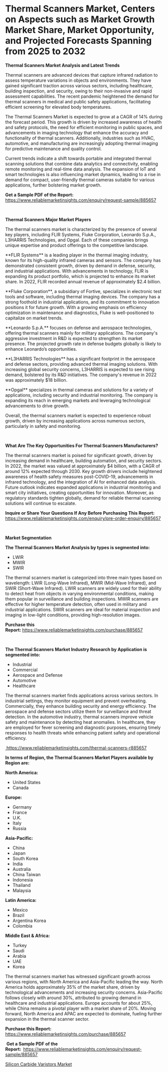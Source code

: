 <p><h1>Thermal Scanners Market, Centers on Aspects such as Market Growth Market Share, Market Opportunity, and Projected Forecasts Spanning from 2025 to 2032</h1></p><p><strong>Thermal Scanners Market Analysis and Latest Trends</strong></p>
<p><p>Thermal scanners are advanced devices that capture infrared radiation to assess temperature variations in objects and environments. They have gained significant traction across various sectors, including healthcare, building inspection, and security, owing to their non-invasive and rapid assessment capabilities. The recent pandemic heightened the demand for thermal scanners in medical and public safety applications, facilitating efficient screening for elevated body temperatures.</p><p>The Thermal Scanners Market is expected to grow at a CAGR of 14% during the forecast period. This growth is driven by increased awareness of health and safety protocols, the need for efficient monitoring in public spaces, and advancements in imaging technology that enhance the accuracy and functionality of thermal scanners. Additionally, industries such as HVAC, automotive, and manufacturing are increasingly adopting thermal imaging for predictive maintenance and quality control.</p><p>Current trends indicate a shift towards portable and integrated thermal scanning solutions that combine data analytics and connectivity, enabling remote monitoring and real-time data analysis. The expansion of IoT and smart technologies is also influencing market dynamics, leading to a rise in demand for compact, user-friendly thermal cameras suitable for various applications, further bolstering market growth.</p></p>
<p><strong>Get a Sample PDF of the Report:&nbsp;</strong> <a href="https://www.reliablemarketinsights.com/enquiry/request-sample/885657?utm_campaign=2129&utm_medium=2&utm_source=Github&utm_content=ia&utm_term=11022025&utm_id=thermal-scanners">https://www.reliablemarketinsights.com/enquiry/request-sample/885657</a></p>
<p>&nbsp;</p>
<p><strong>Thermal Scanners Major Market Players</strong></p>
<p><p>The thermal scanners market is characterized by the presence of several key players, including FLIR Systems, Fluke Corporation, Leonardo S.p.A., L3HARRIS Technologies, and Opgal. Each of these companies brings unique expertise and product offerings to the competitive landscape.</p><p>**FLIR Systems** is a leading player in the thermal imaging industry, known for its high-quality infrared cameras and sensors. The company has demonstrated consistent growth, driven by demand in defense, security, and industrial applications. With advancements in technology, FLIR is expanding its product portfolio, which is projected to enhance its market share. In 2022, FLIR recorded annual revenue of approximately $2.4 billion.</p><p>**Fluke Corporation**, a subsidiary of Fortive, specializes in electronic test tools and software, including thermal imaging devices. The company has a strong foothold in industrial applications, and its commitment to innovation positions it for future growth. With a growing emphasis on efficiency optimization in maintenance and diagnostics, Fluke is well-positioned to capitalize on market trends.</p><p>**Leonardo S.p.A.** focuses on defense and aerospace technologies, offering thermal scanners mainly for military applications. The company's aggressive investment in R&D is expected to strengthen its market presence. The projected growth rate in defense budgets globally is likely to enhance Leonardo’s opportunities.</p><p>**L3HARRIS Technologies** has a significant footprint in the aerospace and defense sectors, providing advanced thermal imaging solutions. With increasing global security concerns, L3HARRIS is expected to see rising demand, bolstered by its R&D initiatives. The company's revenue in 2022 was approximately $18 billion.</p><p>**Opgal** specializes in thermal cameras and solutions for a variety of applications, including security and industrial monitoring. The company is expanding its reach in emerging markets and leveraging technological advancements to drive growth.</p><p>Overall, the thermal scanners market is expected to experience robust growth, driven by increasing applications across numerous sectors, particularly in safety and monitoring.</p></p>
<p>&nbsp;</p>
<p><strong>What Are The Key Opportunities For Thermal Scanners Manufacturers?</strong></p>
<p><p>The thermal scanners market is poised for significant growth, driven by increasing demand in healthcare, building automation, and security sectors. In 2022, the market was valued at approximately $4 billion, with a CAGR of around 12% expected through 2030. Key growth drivers include heightened awareness of health safety measures post-COVID-19, advancements in infrared technology, and the integration of AI for enhanced data analysis. Future outlook indicates expanded applications in industrial monitoring and smart city initiatives, creating opportunities for innovation. Moreover, as regulatory standards tighten globally, demand for reliable thermal scanning solutions will continue to escalate.</p></p>
<p><strong>Inquire or Share Your Questions If Any Before Purchasing This Report:</strong> <a href="https://www.reliablemarketinsights.com/enquiry/pre-order-enquiry/885657?utm_campaign=2129&utm_medium=2&utm_source=Github&utm_content=ia&utm_term=11022025&utm_id=thermal-scanners">https://www.reliablemarketinsights.com/enquiry/pre-order-enquiry/885657</a></p>
<p>&nbsp;</p>
<p><strong>Market Segmentation</strong></p>
<p><strong>The Thermal Scanners Market Analysis by types is segmented into:</strong></p>
<p><ul><li>LWIR</li><li>MWIR</li><li>SWIR</li></ul></p>
<p><p>The thermal scanners market is categorized into three main types based on wavelength: LWIR (Long-Wave Infrared), MWIR (Mid-Wave Infrared), and SWIR (Short-Wave Infrared). LWIR scanners are widely used for their ability to detect heat from objects in varying environmental conditions, making them popular in surveillance and building inspections. MWIR scanners are effective for higher temperature detection, often used in military and industrial applications. SWIR scanners are ideal for material inspection and imaging in low-light conditions, providing high-resolution images.</p></p>
<p><strong>Purchase this Report:&nbsp;</strong><a href="https://www.reliablemarketinsights.com/purchase/885657?utm_campaign=2129&utm_medium=2&utm_source=Github&utm_content=ia&utm_term=11022025&utm_id=thermal-scanners">https://www.reliablemarketinsights.com/purchase/885657</a></p>
<p>&nbsp;</p>
<p><strong>The Thermal Scanners Market Industry Research by Application is segmented into:</strong></p>
<p><ul><li>Industrial</li><li>Commercial</li><li>Aerospace and Defense</li><li>Automotive</li><li>Healthcare</li></ul></p>
<p><p>The thermal scanners market finds applications across various sectors. In industrial settings, they monitor equipment and prevent overheating. Commercially, they enhance building security and energy efficiency. The aerospace and defense sectors utilize them for surveillance and threat detection. In the automotive industry, thermal scanners improve vehicle safety and maintenance by detecting heat anomalies. In healthcare, they are employed for fever screening and diagnostic purposes, ensuring timely responses to health threats while enhancing patient safety and operational efficiency.</p></p>
<p><a href="https://www.reliablemarketinsights.com/thermal-scanners-r885657?utm_campaign=2129&utm_medium=2&utm_source=Github&utm_content=ia&utm_term=11022025&utm_id=thermal-scanners">&nbsp;https://www.reliablemarketinsights.com/thermal-scanners-r885657</a></p>
<p><strong>In terms of Region, the Thermal Scanners Market Players available by Region are:</strong></p>
<p>
    <p> <strong> North America: </strong>
        <ul>
            <li>United States</li>
            <li>Canada</li>
        </ul>
        </p> 
    <p> <strong> Europe: </strong>
        <ul>
            <li>Germany</li>
            <li>France</li>
            <li>U.K.</li>
            <li>Italy</li>
            <li>Russia</li>
        </ul>
        </p> 
    <p> <strong> Asia-Pacific: </strong>
        <ul>
            <li>China</li>
            <li>Japan</li>
            <li>South Korea</li>
            <li>India</li>
            <li>Australia</li>
            <li>China Taiwan</li>
            <li>Indonesia</li>
            <li>Thailand</li>
            <li>Malaysia</li>
        </ul>
        </p> 
    <p> <strong> Latin America: </strong>
        <ul>
            <li>Mexico</li>
            <li>Brazil</li>
            <li>Argentina Korea</li>
            <li>Colombia</li>
        </ul>
        </p> 
    <p> <strong> Middle East & Africa: </strong>
        <ul>
            <li>Turkey</li>
            <li>Saudi</li>
            <li>Arabia</li>
            <li>UAE</li>
            <li>Korea</li>
        </ul>
    </p>
    </p>
<p><p>The thermal scanners market has witnessed significant growth across various regions, with North America and Asia-Pacific leading the way. North America holds approximately 35% of the market share, driven by technological advancements and increasing security concerns. Asia-Pacific follows closely with around 30%, attributed to growing demand in healthcare and industrial applications. Europe accounts for about 25%, while China remains a pivotal player with a market share of 20%. Moving forward, North America and APAC are expected to dominate, fueling further expansion in the thermal scanner sector.</p></p>
<p><strong>Purchase this Report: </strong><a href="https://www.reliablemarketinsights.com/purchase/885657?utm_campaign=2129&utm_medium=2&utm_source=Github&utm_content=ia&utm_term=11022025&utm_id=thermal-scanners">https://www.reliablemarketinsights.com/purchase/885657</a></p>
<p>&nbsp;<strong>Get a Sample PDF of the Report:&nbsp;&nbsp;</strong><a href="https://www.reliablemarketinsights.com/enquiry/request-sample/885657?utm_campaign=2129&utm_medium=2&utm_source=Github&utm_content=ia&utm_term=11022025&utm_id=thermal-scanners">https://www.reliablemarketinsights.com/enquiry/request-sample/885657</a></p>
<p><strong></strong></p>
<p><p><a href="https://github.com/YashRP12/Market-Research-Report-List-7/blob/main/silicon-carbide-varistors-market.md?utm_campaign=2129&utm_medium=2&utm_source=Github&utm_content=ia&utm_term=11022025&utm_id=thermal-scanners">Silicon Carbide Varistors Market</a></p></p>